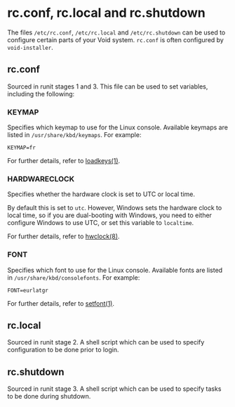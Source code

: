 # rc.conf, rc.local and rc.shutdown

The files `/etc/rc.conf`, `/etc/rc.local` and `/etc/rc.shutdown` can be used to
configure certain parts of your Void system. `rc.conf` is often configured by
`void-installer`.

## rc.conf

Sourced in runit stages 1 and 3. This file can be used to set variables,
including the following:

### KEYMAP

Specifies which keymap to use for the Linux console. Available keymaps are
listed in `/usr/share/kbd/keymaps`. For example:

```
KEYMAP=fr
```

For further details, refer to
[loadkeys(1)](https://man.voidlinux.org/loadkeys.1).

### HARDWARECLOCK

Specifies whether the hardware clock is set to UTC or local time.

By default this is set to `utc`. However, Windows sets the hardware clock to
local time, so if you are dual-booting with Windows, you need to either
configure Windows to use UTC, or set this variable to `localtime`.

For further details, refer to [hwclock(8)](https://man.voidlinux.org/hwclock.8).

### FONT

Specifies which font to use for the Linux console. Available fonts are listed in
`/usr/share/kbd/consolefonts`. For example:

```
FONT=eurlatgr
```

For further details, refer to [setfont(1)](https://man.voidlinux.org/setfont.1).

## rc.local

Sourced in runit stage 2. A shell script which can be used to specify
configuration to be done prior to login.

## rc.shutdown

Sourced in runit stage 3. A shell script which can be used to specify tasks to
be done during shutdown.
